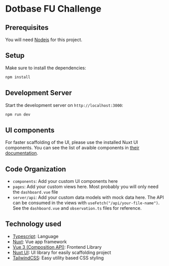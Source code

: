 # Dotbase FU Challenge

## Prerequisites
You will need [Nodejs](https://nodejs.org/en) for this project.

## Setup

Make sure to install the dependencies:

```bash
npm install
```

## Development Server

Start the development server on `http://localhost:3000`:

```bash
npm run dev
```

## UI components
For faster scaffolding of the UI, please use the installed Nuxt UI components.
You can see the list of avaible components in [their documentation](https://ui.nuxt.com/getting-started).

## Code Organization
* `components`: Add your custom UI components here
* `pages`: Add your custom views here. Most probably you will only need the `dashboard.vue` file
* `server/api`: Add your custom data models with mock data here. The API can be consumed in the views with `useFetch("/api/your-file-name")`. See the `dashboard.vue` and `observation.ts` files for reference.


## Technology used
* [Typescript](https://www.typescriptlang.org/): Language
* [Nuxt](https://nuxt.com/docs/getting-started/introduction): Vue app framework
* [Vue 3 (Composition API)](https://vuejs.org/guide/introduction.html): Frontend Library
* [Nuxt UI](https://ui.nuxt.com/getting-started): UI library for easily scaffolding project
* [TailwindCSS](https://tailwindcss.com/): Easy utility based CSS styling
